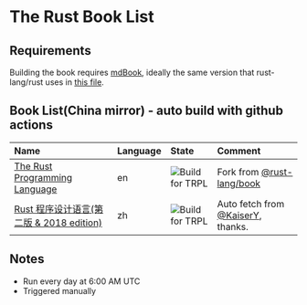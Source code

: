 # The Rust Book List

## Requirements

Building the book requires [mdBook], ideally the same version that
rust-lang/rust uses in [this file][rust-mdbook].

[mdBook]: https://github.com/rust-lang-nursery/mdBook
[rust-mdbook]: https://github.com/rust-lang/rust/blob/master/src/tools/rustbook/Cargo.toml

## Book List(China mirror) - auto build with github actions

| Name | Language | State | Comment |
|:- |:- |:- |:- |
|[The Rust Programming Language](http://docs.clset.com/trpl/en)| en | ![Build for TRPL](https://github.com/containerpi/trpl-actions/workflows/Build%20for%20TRPL/badge.svg) | Fork from [@rust-lang/book](https://github.com/rust-lang/book)|
|[Rust 程序设计语言(第二版 & 2018 edition)](http://docs.clset.com/trpl/zh)| zh | ![Build for TRPL](https://github.com/containerpi/trpl-actions/workflows/Build%20for%20TRPL/badge.svg) | Auto fetch from [@KaiserY](https://github.com/KaiserY/trpl-zh-cn), thanks.|


## Notes

* Run every day at 6:00 AM UTC
* Triggered manually
